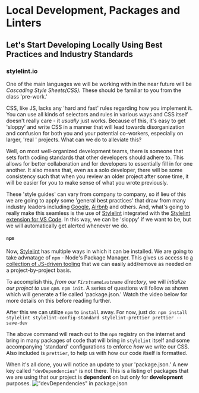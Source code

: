 # Local Development, Packages and Linters

## Let's Start Developing Locally Using Best Practices and Industry Standards

### stylelint.io

One of the main languages we will be working with in the near future will be _Cascading Style Sheets(CSS)._ These should be familiar to you from the class 'pre-work.'

CSS, like JS, lacks any 'hard and fast' rules regarding how you implement it. You can use all kinds of selectors and rules in various ways and CSS itself doesn't really care - it _usually_ just works. Because of this, it's easy to get 'sloppy' and write CSS in a manner that will lead towards disorganization and confusion for both you and your potential co-workers, especially on larger, 'real ' projects. What can we do to alleviate this?

Well, on most well-organized development teams, there is someone that sets forth coding standards that other developers should adhere to. This allows for better collaboration and for developers to essentially fill in for one another. It also means that, even as a solo developer, there will be some consistency such that when you review an older project after some time, it will be easier for you to make sense of what you wrote previously.

These 'style guides' can vary from company to company, so if lieu of this we are going to apply some 'general best practices' that draw from many industry leaders including [Google,](https://google.github.io/styleguide/htmlcssguide.html#CSS_Formatting_Rules) [Airbnb](https://github.com/airbnb/css#css) and others. And, what's going to really make this seamless is the use of [Stylelint](stylelint.io) integrated with the [Stylelint extension for VS Code](https://marketplace.visualstudio.com/items?itemName=shinnn.stylelint). In this way, we can be 'sloppy' if we want to be, but we will automatically get alerted whenever we do.

#### `npm`

Now, [Stylelint](https://stylelint.io/user-guide/node-api) has multiple ways in which it can be installed. We are going to take advnatage of `npm` - Node's Package Manager. This gives us access to [a collection of JS-driven tooling](https://www.npmjs.com/) that we can easily add/remove as needed on a project-by-project basis. 

To accomplish this, *from our `FirstnameLastname` directory,* we will _intialize our project to use `npm`_. `npm init`. A series of questions will follow as shown which will generate a file called 'package.json.' Watch the video below for more details on this before reading further.

After this we can utilize `npm` to `install` away. For now, just do: `npm install stylelint stylelint-config-standard stylelint-prettier prettier --save-dev`

The above command will reach out to the `npm` registry on the internet and bring in many packages of code that will bring in `stylelint` itself and some accompanying 'standard' configurations to enforce *how* we write our CSS. Also included is `prettier`, to help us with how our code itself is formatted.

When it's all done, you will notice an update to your 'package.json.' A new key called `"devDependencies"` is not there. This is a listing of packages that we are using that our project is **dependent** on but only for **development** purposes. !["devDependencies" in package.json](https://www.dropbox.com/s/d7jj1im0b539tyj/devDependencies.png?dl=0)

